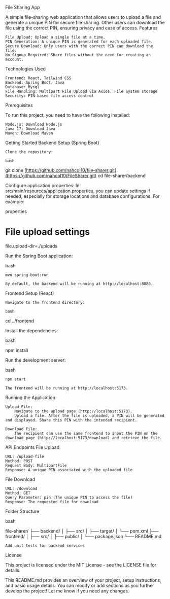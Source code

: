 File Sharing App

A simple file-sharing web application that allows users to upload a file and generate a unique PIN for secure file sharing. Other users can download the file using the correct PIN, ensuring privacy and ease of access.
Features

    File Upload: Upload a single file at a time.
    PIN Generation: A unique PIN is generated for each uploaded file.
    Secure Download: Only users with the correct PIN can download the file.
    No Signup Required: Share files without the need for creating an account.

Technologies Used

    Frontend: React, Tailwind CSS
    Backend: Spring Boot, Java
    Database: Mysql
    File Handling: Multipart File Upload via Axios, File System storage
    Security: PIN-based file access control

Prerequisites

To run this project, you need to have the following installed:

    Node.js: Download Node.js
    Java 17: Download Java
    Maven: Download Maven

Getting Started
Backend Setup (Spring Boot)

    Clone the repository:

    bash

git clone [https://github.com/nahcol10/file-sharer.git](https://github.com/nahcol10/FileSharer.git)
cd file-sharer/backend

Configure application properties: In src/main/resources/application.properties, you can update settings if needed, especially for storage locations and database configurations. For example:

properties

# File upload settings
file.upload-dir=./uploads

Run the Spring Boot application:

bash

    mvn spring-boot:run

    By default, the backend will be running at http://localhost:8080.

Frontend Setup (React)

    Navigate to the frontend directory:

    bash

cd ../frontend

Install the dependencies:

bash

npm install

Run the development server:

bash

    npm start

    The frontend will be running at http://localhost:5173.

Running the Application

    Upload File:
        Navigate to the upload page (http://localhost:5173).
        Upload a file. After the file is uploaded, a PIN will be generated and displayed. Share this PIN with the intended recipient.

    Download File:
        The recipient can use the same frontend to input the PIN on the download page (http://localhost:5173/download) and retrieve the file.

API Endpoints
File Upload

    URL: /upload-file
    Method: POST
    Request Body: MultipartFile
    Response: A unique PIN associated with the uploaded file

File Download

    URL: /download
    Method: GET
    Query Parameter: pin (The unique PIN to access the file)
    Response: The requested file for download

Folder Structure

bash

file-sharer/
├── backend/
│   ├── src/
│   ├── target/
│   └── pom.xml
├── frontend/
│   ├── src/
│   ├── public/
│   └── package.json
└── README.md

    Add unit tests for backend services

License

This project is licensed under the MIT License - see the LICENSE file for details.

This README.md provides an overview of your project, setup instructions, and basic usage details. You can modify or add sections as you further develop the project! Let me know if you need any changes.

